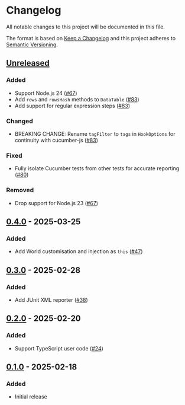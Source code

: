 # Changelog

All notable changes to this project will be documented in this file.

The format is based on [Keep a Changelog](https://keepachangelog.com/en/1.0.0/)
and this project adheres to [Semantic Versioning](https://semver.org/spec/v2.0.0.html).

## [Unreleased]
### Added
- Support Node.js 24 ([#67](https://github.com/cucumber/cucumber-node/pull/67))
- Add `rows` and `rowsHash` methods to `DataTable` ([#83](https://github.com/cucumber/cucumber-node/pull/83))
- Add support for regular expression steps ([#83](https://github.com/cucumber/cucumber-node/pull/83))

### Changed
- BREAKING CHANGE: Rename `tagFilter` to `tags` in `HookOptions` for continuity with cucumber-js ([#83](https://github.com/cucumber/cucumber-node/pull/83))

### Fixed
- Fully isolate Cucumber tests from other tests for accurate reporting ([#80](https://github.com/cucumber/cucumber-node/pull/80))

### Removed
- Drop support for Node.js 23 ([#67](https://github.com/cucumber/cucumber-node/pull/67))

## [0.4.0] - 2025-03-25
### Added
- Add World customisation and injection as `this` ([#47](https://github.com/cucumber/cucumber-node/pull/47))

## [0.3.0] - 2025-02-28
### Added
- Add JUnit XML reporter ([#38](https://github.com/cucumber/cucumber-node/pull/38))

## [0.2.0] - 2025-02-20
### Added
- Support TypeScript user code ([#24](https://github.com/cucumber/cucumber-node/pull/24))

## [0.1.0] - 2025-02-18
### Added
- Initial release

[Unreleased]: https://github.com/cucumber/cucumber-node/compare/0.1.0...HEAD
[0.4.0]: https://github.com/cucumber/cucumber-node/compare/0.1.0...v0.4.0
[0.3.0]: https://github.com/cucumber/cucumber-node/compare/0.1.0...v0.3.0
[0.2.0]: https://github.com/cucumber/cucumber-node/compare/0.1.0...v0.2.0
[0.1.0]: https://github.com/cucumber/cucumber-node/compare/2d5d66e...0.1.0
